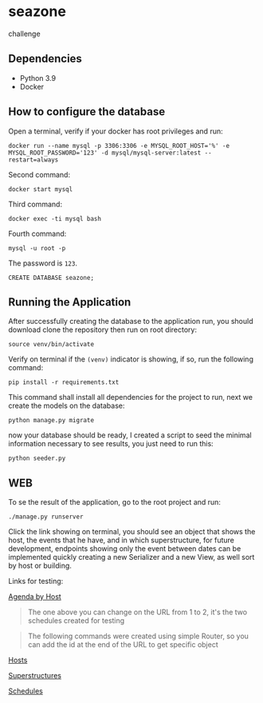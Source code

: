 # seazone
challenge

## Dependencies

- Python 3.9
- Docker

## How to configure the database

Open a terminal, verify if your docker has root privileges and run:
```
docker run --name mysql -p 3306:3306 -e MYSQL_ROOT_HOST='%' -e MYSQL_ROOT_PASSWORD='123' -d mysql/mysql-server:latest --restart=always
```
Second command:
```angular2html
docker start mysql
```
Third command:
```angular2html
docker exec -ti mysql bash
```
Fourth command:
```angular2html
mysql -u root -p 
```
The password is `123`.
```angular2html
CREATE DATABASE seazone;
```

## Running the Application

After successfully creating the database to the application run, you should download
clone the repository then run on root directory:

```
source venv/bin/activate
```
Verify on terminal if the `(venv)` indicator is showing, if so, run the following command:
```angular2html
pip install -r requirements.txt
```
This command shall install all dependencies for the project to run, next we create the models
on the database:
```angular2html
python manage.py migrate
```
now your database should be ready, I created a script to seed the minimal information
necessary to see results, you just need to run this: 
```
python seeder.py
```

## WEB

To se the result of the application, go to the root project and run:
```angular2html
./manage.py runserver
```
Click the link showing on terminal, you should see an object that shows the host,
the events that he have, and in which superstructure, for future development, endpoints
showing only the event between dates can be implemented quickly creating a new Serializer
and a new View, as well sort by host or building.

Links for testing:

[Agenda by Host](http://localhost:8000/host/1/agenda) 
>The one above you can change on the URL from 1 to 2, it's the two schedules created
for testing

> The following commands were created using simple Router, so you can add the id at the 
> end of the URL to get specific object

[Hosts](http://localhost:8000/hosts/)

[Superstructures](http://localhost:8000/superstructures/)

[Schedules](http://localhost:8000/schedules/)